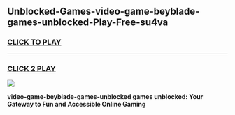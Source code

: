 
## Unblocked-Games-video-game-beyblade-games-unblocked-Play-Free-su4va
<h3>
<a href="https://premium76.site?title=video-game-beyblade-games-unblocked&ref=10A">CLICK TO PLAY</a></h3>
<hr>

<h3>
<a href="https://premium76.site?title=video-game-beyblade-games-unblocked&ref=10A">CLICK 2 PLAY</a>
  
</h3>

<a href="https://premium76.site?title=video-game-beyblade-games-unblocked&ref=10A"><img src="https://clearcache.store/games.png"></a>


**video-game-beyblade-games-unblocked games unblocked: Your Gateway to Fun and Accessible Online Gaming**
